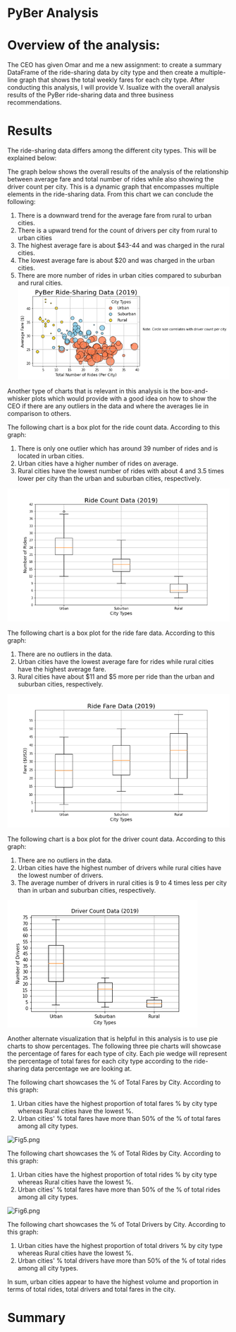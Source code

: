 # PyBer Analysis
# Overview of the analysis:
The CEO has given Omar and me a new assignment: to create a summary DataFrame of the ride-sharing data by city type and then create a multiple-line graph that shows the total weekly fares for each city type. After conducting this analysis, I will provide V. Isualize with the overall analysis results of the PyBer ride-sharing data and three business recommendations. 
# Results
The ride-sharing data differs among the different city types. This will be explained below:

The graph below shows the overall results of the analysis of the relationship between average fare and total number of rides while also showing the driver count per city. This is a dynamic graph that encompasses multiple elements in the ride-sharing data. From this chart we can conclude the following:
1. There is a downward trend for the average fare from rural to urban cities.
2. There is a upward trend for the count of drivers per city from rural to urban cities
3. The highest average fare is about $43-44 and was charged in the rural cities.
4. The lowest average fare is about $20 and was charged in the urban cities.
5. There are more number of rides in urban cities compared to suburban and rural cities.
![Fig1.png](https://github.com/WTAN241/PyBer_Analysis/blob/main/analysis/Fig1.png)

Another type of charts that is relevant in this analysis is the box-and-whisker plots which would provide with a good idea on how to show the CEO if there are any outliers in the data and where the averages lie in comparison to others. 

The following chart is a box plot for the ride count data. According to this graph:
1. There is only one outlier which has around 39 number of rides and is located in urban cities.
2. Urban cities have a higher number of rides on average.
3. Rural cities have the lowest number of rides with about 4 and 3.5 times lower per city than the urban and suburban cities, respectively.

![Fig2.png](https://github.com/WTAN241/PyBer_Analysis/blob/main/analysis/Fig2.png)

The following chart is a box plot for the ride fare data. According to this graph:
1. There are no outliers in the data.
2. Urban cities have the lowest average fare for rides while rural cities have the highest average fare.
3. Rural cities have about $11 and $5 more per ride than the urban and suburban cities, respectively.

![Fig3.png](https://github.com/WTAN241/PyBer_Analysis/blob/main/analysis/Fig3.png)

The following chart is a box plot for the driver count data. According to this graph:
1. There are no outliers in the data.
2. Urban cities have the highest number of drivers while rural cities have the lowest number of drivers.
3. The average number of drivers in rural cities is 9 to 4 times less per city than in urban and suburban cities, respectively.

![Fig4.png](https://github.com/WTAN241/PyBer_Analysis/blob/main/analysis/Fig4.png)

Another alternate visualization that is helpful in this analysis is to use pie charts to show percentages. The following three pie charts will showcase the percentage of fares for each type of city. Each pie wedge will represent the percentage of total fares for each city type according to the ride-sharing data percentage we are looking at.

The following chart showcases the % of Total Fares by City. According to this graph:
1. Urban cities have the highest proportion of total fares % by city type whereas Rural cities have the lowest %.
2. Urban cities' % total fares have more than 50% of the % of total fares among all city types.  

![Fig5.png](http://localhost:8888/view/PyBer_Analysis/analysis/Fig5.png)

The following chart showcases the % of Total Rides by City. According to this graph:
1. Urban cities have the highest proportion of total rides % by city type whereas Rural cities have the lowest %.
2. Urban cities' % total fares have more than 50% of the % of total rides among all city types.  

![Fig6.png](http://localhost:8888/view/PyBer_Analysis/analysis/Fig6.png)

The following chart showcases the % of Total Drivers by City. According to this graph:
1. Urban cities have the highest proportion of total drivers % by city type whereas Rural cities have the lowest %.
2. Urban cities' % total drivers have more than 50% of the % of total rides among all city types.  

In sum, urban cities appear to have the highest volume and proportion in terms of total rides, total drivers and total fares in the city.  

# Summary
